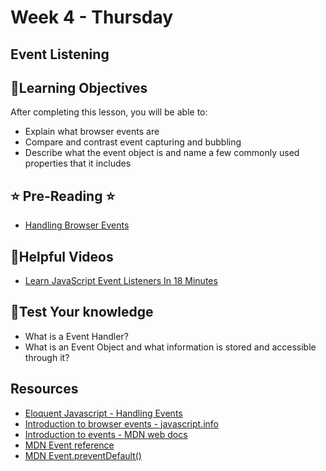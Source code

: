 # Week 4 - Thursday

## Event Listening


## 📍Learning Objectives
After completing this lesson, you will be able to:

- Explain what browser events are
- Compare and contrast event capturing and bubbling
- Describe what the event object is and name a few commonly used properties that it includes 

## ⭐️ Pre-Reading ⭐️
- [Handling Browser Events](https://digitalcrafts.instructure.com/courses/189/pages/reading-handling-browser-events?module_item_id=23221)

<!-- ## 📍Agenda -->

<!-- ## 🟡 Lecture Presentations
- [Event Handling](https://dc-houston.herokuapp.com/p2/Javascript/EventHandling.html#1) -->

<!-- ## 🟣Labs
[small and medium exercises](https://learn.digitalcrafts.com/immersive/lessons/handling-user-input/handling-browser-events/exercises/#setup)  -->

<!-- ## 🟠Homework  -->

<!-- *Work on building a calculator today in groups.  If you don't get completely done, it's okay.* 
- [Calculator - Group Exercise](https://github.com/vlino2015/calculator)

*You will have all day Monday and Tuesday to work on this assignment, but get started on it as soon as possible*
- [blackjack game](https://github.com/DigitalCraftsStudents/blackjack-exercise) -->

## 🔵Helpful Videos
- [Learn JavaScript Event Listeners In 18 Minutes](https://www.youtube.com/watch?v=XF1_MlZ5l6M)

<!-- ## ✔️Todo Checklist
- [ ] -->

<!-- ## 🔶Vocabulary -->

## 🔷Test Your knowledge
- What is a Event Handler?
- What is an Event Object and what information is stored and accessible through it?



## Resources 
- [Eloquent Javascript - Handling Events](https://eloquentjavascript.net/15_event.html)
- [Introduction to browser events - javascript.info](https://javascript.info/introduction-browser-events)
- [Introduction to events - MDN web docs](https://developer.mozilla.org/en-US/docs/Learn/JavaScript/Building_blocks/Events)
- [MDN Event reference](https://developer.mozilla.org/en-US/docs/Web/Events)
- [MDN Event.preventDefault()](https://developer.mozilla.org/en-US/docs/Web/API/Event/preventDefault)



